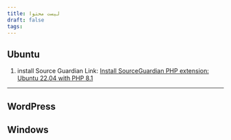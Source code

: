 ```yaml
---
title: لیست محتوا
draft: false
tags:
---
```


## Ubuntu

1. install Source Guardian
Link: [Install SourceGuardian PHP extension: Ubuntu 22.04 with PHP 8.1 ](https://helpdesk.vimp.com/en/knowledgebase-faq/article/install-sourceguardian-php-extension-ubuntu-22-04-with-php-8-1)

---
## WordPress
## Windows

